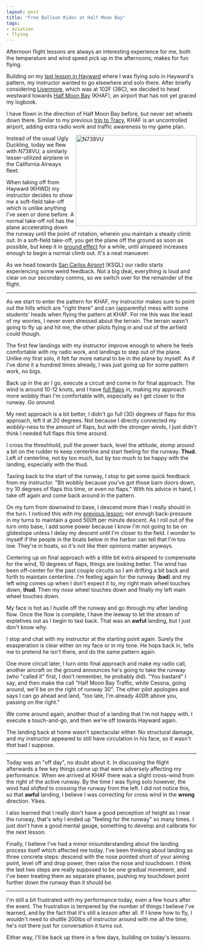 ```yaml
---
layout: post
title: "Free Balloon Rides at Half Moon Bay"
tags:
- aviation
- flying
---
```



Afternoon flight lessons are always an interesting experience for me, both the
temperature and wind speed pick up in the afternoons; makes for fun flying.

Building on my [last lesson in
Hayward](/2013/06/20/flying-without-adult-supervision.html) where I was flying
solo in Hayward's pattern, my instructor wanted to go elsewhere and solo there.
After briefly considering [Livermore](http://airnav.com/airport/KLVK), which
was at 102F (38C), we decided to head westward towards [Half Moon
Bay](http://airnav.com/airport/KHAF) (KHAF), an airport that has not yet graced my
logbook.


I have flown in the *direction* of Half Moon Bay before, but never set wheels
down there. Similar to my previous [trip to
Tracy](/2013/06/18/searching-for-centerline-in-tracy.html), KHAF is an
uncontrolled airport, adding extra radio work and traffic awareness to my game
plan.


<a href="http://www.flickr.com/photos/agentdero/9169914387/" title="N738VU by
agentdero, on Flickr"><img
src="http://farm6.staticflickr.com/5452/9169914387_03d53697b6_n.jpg"
width="320" height="240" alt="N738VU" align="right"></a>

Instead of the usual Ugly Duckling, today we flew with N738VU, a similarly
lesser-utilized airplane in the California Airways fleet.

When taking off from Hayward (KHWD) my instructor decides to show me a
soft-field take-off which is unlike anything I've seen or done before. A normal
take-off roll has the plane accelerating down the runway until the point of
rotation, wherein you maintain a steady climb out. In a soft-field take-off,
you get the plane off the ground as soon as possible, but keep it in [ground
effect](https://en.wikipedia.org/wiki/Ground_effect_in_aircraft) for a while,
until airspeed increases enough to begin a normal climb out. It's a neat
manuever.

As we head towards [San Carlos Airport](http://airnav.com/airport/KSQL)
(KSQL) our radio starts experiencing some weird feedback. Not a big deal,
everything is loud and clear on our secondary comms, so we switch over for the
remainder of the flight.

----

As we start to enter the pattern for KHAF, my instructor makes sure to point
out the hills which are "right there" and can (apparently) mess with some
students' heads when flying the pattern at KHAF. For me this was the least of
my worries, I never even stressed about the terrain. The terrain wasn't going
to fly up and hit me, the other pilots flying in and out of the airfield
could though.

The first few landings with my instructor improve enough to where he feels
comfortable with my radio work, and landings to step out of the plane. Unlike
my first solo, it felt far more natural to be in the plane by myself. As if
I've done it a hundred times already, I was just going up for some pattern
work, no bigs.

Back up in the air I go, execute a circuit and come in for final approach. The
wind is around 10-12 knots, and I have [full
flaps](http://answersforpilots.com/blog/wp-content/uploads/2010/04/flaps.jpg)
in, making my approach more wobbly than I'm comfortable with, especially as I
get closer to the runway. *Go around.*

My next approach is a bit better, I didn't go full (30) degrees of flaps for
this approach, left it at 20 degrees. Not because I directly connected my
wobbly-ness to the amount of flaps, but with the stronger winds, I just didn't
think I needed full flaps this time around.

I cross the threshhold, pull the power back, level the attitude, stomp around a
bit on the rudder to keep centerline and start feeling for the runway.
**Thud.** Left of centerline, not by too much, but by too much to be happy with
the landing, especially with the thud.

Taxiing back to the start of the runway, I stop to get some quick feedback from
my instructor. "Bit wobbly because you've got those barn doors down, try 10
degrees of flaps this time, or even no flaps." With his advice in hand, I take
off again and come back around in the pattern.


On my turn from downwind to base, I descend more than I really should in the
turn. I noticed this with my [previous
lesson](/2013/06/26/fuel-injected-in-florida.html); not enough back-pressure in
my turns to maintain a good 500ft per minute descent. As I roll out of the turn
onto base, I add some power because I *know* I'm not going to be on glideslope
unless I delay my descent until I'm closer to the field. I wonder to myself if
the people in the boats below in the harbor can tell that I'm too low. They're
in boats, so it's not like their opinions matter anyways.

Centering up on final approach with a little bit extra airspeed to compensate
for the wind, 10 degrees of flaps, things are looking better. The wind has been
off-center for the past couple circuits so I am drifting a bit back and forth
to maintain centerline. I'm feeling again for the runway (**bad**) and my left
wing comes up when I don't expect it to, my right main wheel touches down,
**thud**. Then my *nose* wheel touches down and finally my left main wheel
touches down.

My face is hot as I hustle off the runway and go through my after landing flow.
Once the flow is complete, I have the leeway to let the stream of expletives out
as I begin to taxi back. That was an **awful** landing, but I just don't know
why.


I stop and chat with my instructor at the starting point again. Surely the
exasperation is clear either on my face or in my tone. He hops back in, tells
me to pretend he isn't there, and do the same pattern again.

One more circuit later, I turn onto final approach and make my radio call,
another aircraft on the ground announces he's going to take the runway (who
"called it" first, I don't remember, he probably did). "You bastard" I say, and
then make the call "Half Moon Bay Traffic, white Cessna, going around, we'll be
on the right of runway 30". The other pilot apologies and says I can go ahead
and land, "too late, I'm already 400ft above you, passing on the right."

We come around again, another *thud* of a landing that I'm not happy with. I
execute a touch-and-go, and then we're off towards Hayward again.

The landing back at home wasn't spectacular either. No structural damage, and
my instructor appeared to still have circulation in his face, so it wasn't
*that* bad I suppose.

----

Today was an "off day", no doubt about it. In discussing the flight afterwards
a few key things came up that were adversely affecting my performance. When we
arrived at KHAF there was a slight cross-wind from the right of the active
runway. By the time I was flying solo however, the wind had *shifted* to
crossing the runway from the left. I did not notice this, so that **awful**
landing, I believe I was correcting for cross wind in the **wrong** direction.
Yikes.

I also learned that I really don't have a good perception of height as I near
the runway, that's why I ended up "feeling for the runway" so many times. I
just don't have a good mental gauge, something to develop and calibrate for the
next lesson.

Finally, I believe I've had a minor misunderstanding about the landing process
itself which affected me today. I've been thinking about landing as three
concrete steps: descend with the nose pointed short of your aiming point, level
off and drop power, then raise the nose and touchdown. I think the last two
steps are really supposed to be one gradual movement, and I've been treating
them as separate phases, pushing my touchdown point further down the runway
than it should be.


----

I'm still a bit frustrated with my performance today, even a few hours after
the event. The frustration is tempered by the number of things I believe I've
learned, and by the fact that it's still a *lesson* after all. If I knew how to
fly, I wouldn't need to shuttle 200lbs of instructor around with me all the
time; he's not there just for conversation it turns out.

Either way, I'll be back up there in a few days, building on today's lessons.




